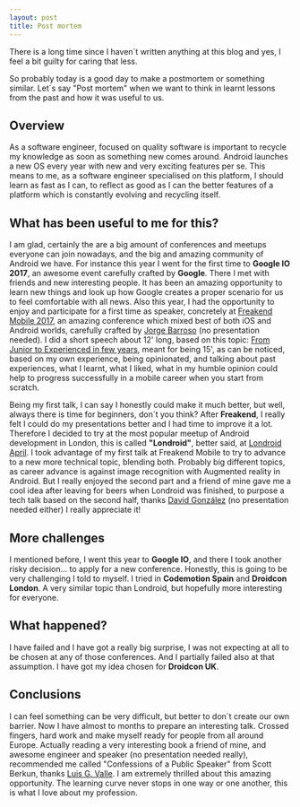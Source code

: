 ```yaml
---
layout: post
title: Post mortem
---
```


There is a long time since I haven´t written anything at this blog and yes, I feel a bit guilty for caring that less.

So probably today is a good day to make a postmortem or something similar. Let´s say "Post mortem" when 
we want to think in learnt lessons from the past and how it was useful to us.

## Overview
As a software engineer, focused on quality software is important to recycle my knowledge as soon as something new comes around. Android launches a new OS every year with new and very exciting features per se. This means to me, as a software engineer specialised on this platform, I should learn as fast as I can, to reflect as good as I can the better features of a platform which is constantly evolving and recycling itself.

## What has been useful to me for this?
I am glad, certainly the are a big amount of conferences and meetups everyone can join nowadays, and the big and amazing community of Android we have. For instance this year I went for the first time to **Google IO 2017**, an awesome event carefully crafted by **Google**. There I met with friends and new interesting people. It has been an amazing opportunity to learn new things and look up how Google creates a proper scenario for us to feel comfortable with all news.
Also this year, I had the opportunity to enjoy and participate for a first time as speaker, concretely at [Freakend Mobile 2017](https://flipper83.github.io/freakend-mobile/), an amazing conference which mixed best of both iOS and Android worlds, carefully crafted by [Jorge Barroso](https://twitter.com/flipper83) (no presentation needed). I did a short speech about 12' long, based on this topic: [From Junior to Experienced in few years](https://youtu.be/cX-1ICue0N4?list=PLKxa4AIfm4pUaVhRKxYErhAvjU9xqwZOb), meant for being 15', as can be noticed, based on my own experience, being opinionated, and talking about past experiences, what I learnt, what I liked, what in my humble opinion could help to progress successfully in a mobile career when you start from scratch. 

Being my first talk, I can say I honestly could make it much better, but well, always there is time for beginners, don´t you think? After **Freakend**, I really felt I could do my presentations better and I had time to improve it a lot. Therefore I decided to try at the most popular meetup of Android development in London, this is called **"Londroid"**, better said, at [Londroid April](https://skillsmatter.com/legacy_profile/raul-hernandez#skillscasts). I took advantage of my first talk at Freakend Mobile to try to advance to a new more technical topic, blending both. Probably big different topics, as career advance is against image recognition with Augmented reality in Android. But I really enjoyed the second part and a friend of mine gave me a cool idea after leaving for beers when Londroid was finished, to purpose a tech talk based on the second half, thanks [David González](https://twitter.com/dggonzalez) (no presentation needed either) I really appreciate it!

## More challenges
I mentioned before, I went this year to **Google IO**, and there I took another risky decision... to apply for a new conference. Honestly, this is going to be very challenging I told to myself. I tried in **Codemotion Spain** and **Droidcon London**. A very similar topic than Londroid, but hopefully more interesting for everyone.

## What happened?
I have failed and I have got a really big surprise, I was not expecting at all to be chosen at any of those conferences. And I partially failed also at that assumption. I have got my idea chosen for **Droidcon UK**.

## Conclusions
I can feel something can be very difficult, but better to don´t create our own barrier. Now I have almost to months to prepare an interesting talk. Crossed fingers, hard work and make myself ready for people from all around Europe. Actually reading a very interesting book a friend of mine, and awesome engineer and speaker (no presentation needed really), recommended me called "Confessions of a Public Speaker" from Scott Berkun, thanks [Luis G. Valle](https://twitter.com/lgvalle). 
I am extremely thrilled about this amazing opportunity. The learning curve never stops in one way or one another, this is what I love about my profession.